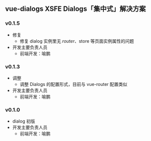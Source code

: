 ## vue-dialogs  XSFE Dialogs「集中式」解决方案

### v0.1.5 
* 修复
    - 修复 dialog 实例里无 $router、$store 等页面实例属性的问题
* 开发主要负责人员
  - 前端开发：喻鹏
  
### v0.1.3
* 调整
    - 调整 Dialogs 的配置形式，目前与 vue-router 配置类似
* 开发主要负责人员
  - 前端开发：喻鹏
  
### v0.1.0
* dialog 初版
* 开发主要负责人员
  - 前端开发：喻鹏
  
